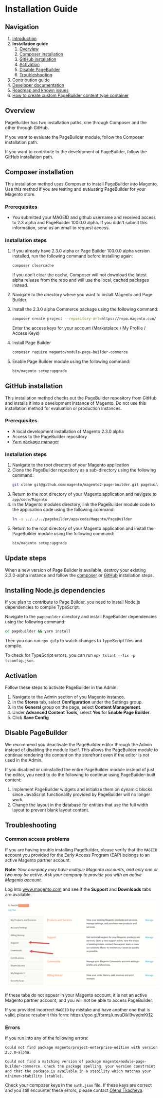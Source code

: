 # Installation Guide

## Navigation

1. [Introduction]
2. **Installation guide**
    1. [Overview](#overview)
    1. [Composer installation](#composer-installation)
    1. [GitHub installation](#github-installation)
    1. [Activation](#activation)
    1. [Disable PageBuilder](#disable-pagebuilder)
    1. [Troubleshooting](#troubleshooting)
3. [Contribution guide]
4. [Developer documentation]
5. [Roadmap and known issues]
6. [How to create custom PageBuilder content type container]

[Introduction]: introduction.md
[Contribution guide]: ../CONTRIBUTING.md
[Developer documentation]: developer-documentation.md
[Roadmap and known issues]: roadmap.md
[How to create custom PageBuilder content type container]: how-to-create-custom-content-type-container.md

## Overview

PageBuilder has two installation paths, one through Composer and the other through GitHub.

If you want to evaluate the PageBuilder module, follow the Composer installation path.

If you want to contribute to the development of PageBuilder, follow the GitHub installation path.

## Composer installation

This installation method uses Composer to install PageBuilder into Magento.
Use this method if you are testing and evaluating PageBuilder for your Magento store.

### Prerequisites

* You submitted your MAGEID and github username and received access to 2.3 alpha and PageBuilder 100.0.0 alpha.
  If you didn't submit this information, send us an email to request access.

### Installation steps

1. If you already have 2.3.0 alpha or Page Builder 100.0.0 alpha version installed, run the following command before installing again:
    ``` sh
    composer clearcache
    ```
    If you don’t clear the cache, Composer will not download the latest alpha release from the repo and will use the local, cached packages instead.
2. Navigate to the directory where you want to install Magento and Page Builder.
3. Install the 2.3.0 alpha Commerce package using the following command: 
    ``` sh
    composer create-project --repository-url=https://repo.magento.com/ magento/project-enterprise-edition=2.3.0-alpha
    ```

    Enter the access keys for your account (Marketplace / My Profile / Access Keys)
4. Install Page Builder
    ``` sh
    composer require magento/module-page-builder-commerce
    ```
5. Enable Page Builder module using the following command:
    ``` sh
    bin/magento setup:upgrade
    ```

## GitHub installation

This installation method checks out the PageBuilder repository from GitHub and installs it into a development instance of Magento.
Do not use this installation method for evaluation or production instances. 

### Prerequisites

* A local development installation of Magento 2.3.0 alpha
* Access to the PageBuilder repository
* [Yarn package manager]

[Yarn package manager]: https://yarnpkg.com/en/

### Installation steps

1. Navigate to the root directory of your Magento application
2. Clone the PageBuilder repository as a sub-directory using the following command:
    ``` sh
    git clone git@github.com:magento/magento2-page-builder.git pagebuilder
    ```
3. Return to the root directory of your Magento application and navigate to `app/code/Magento`
4. In the Magento modules directory, link the PageBuilder module code to the application code using the following command:
    ``` sh
    ln -s ../../../pagebuilder/app/code/Magento/PageBuilder
    ```
5. Return to the root directory of your Magento application and install the PageBuilder module using the following command:
    ``` sh
    bin/magento setup:upgrade
    ```

## Update steps

When a new version of Page Builder is available, destroy your existing 2.3.0-alpha instance and follow the [composer](install.md#composer-installation) or [GitHub](install.md#github-installation) installation steps.

## Installing Node.js dependencies

If you plan to contribute to Page Builder, you need to install Node.js dependencies to compile TypeScript.

Navigate to the `pagebuilder` directory and install PageBuilder dependencies using the following command:
``` sh
cd pagebuilder && yarn install
```

Then you can run `npx gulp` to watch changes to TypeScript files and compile.

To check for TypeScript errors, you can run `npx tslint --fix -p tsconfig.json`.

## Activation

Follow these steps to activate PageBuilder in the Admin:

1. Navigate to the Admin section of you Magento instance.
2. In the **Stores** tab, select **Configuration** under the Settings group.
3. In the **General** group on the page, select **Content Management**.
4. Under **Advanced Content Tools**, select **Yes** for **Enable Page Builder**.
5. Click **Save Config**

## Disable PageBuilder

We recommend you deactivate the PageBuilder editor through the Admin instead of disabling the module itself.
This allows the PageBuilder module to continue rendering the content on the storefront even if the editor is not used in the Admin.

If you disabled or uninstalled the entire PageBuilder module instead of just the editor, you need to do the following to continue using PageBuilder-built content:

1. Implement PageBuilder widgets and initialize them on dynamic blocks since JavaScript functionality provided by PageBuilder will no longer work.
2. Change the layout in the database for entities that use the full width layout to prevent blank layout content.

## Troubleshooting

### Common access problems

If you are having trouble installing PageBuilder, please verify that the `MAGEID` account you provided for the Early Access Program (EAP) belongs to an active Magento partner account.

**Note:**
*Your company may have multiple Magento accounts, and only one or two may be active.*
*Ask your company to provide you with an active Magento account.*

Log into www.magento.com and see if the **Support** and **Downloads** tabs are available.

![Support and downloads tabs](images/support-downloads-tab.png)

If these tabs do not appear in your Magento account, it is not an active Magento partner account, and
you will not be able to access PageBuilder.

If you provided incorrect `MAGEID` by mistake and have another one that is valid, please resubmit this form:
https://goo.gl/forms/unvuDikl9wydmKt12

### Errors

If you run into any of the following errors:

```
Could not find package magento/project-enterprise-edition with version 2.3.0-alpha.
```
```
Could not find a matching version of package magento/module-page-builder-commerce. Check the package spelling, your version constraint and that the package is available in a stability which matches your minimum-stability (stable).
```

Check your composer keys in the `auth.json` file.
If these keys are correct and you still encounter these errors, please contact [Olena Tkacheva].

[Olena Tkacheva]: https://magentocommeng.slack.com/messages/@UAFV915FB
